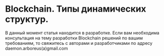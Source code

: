 # Blockchain. Типы динамических структур.

В данный момент статья находится в разработке. Если вам необходима консультация на тему разработки Blockchain решений по вашим требованиям, то свяжитесь с авторами и разработчиками по адресу daemon.arboreus(a)gmail.com
